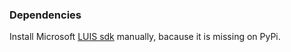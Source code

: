 ### Dependencies

Install Microsoft [LUIS sdk](https://github.com/microsoft/Cognitive-LUIS-Python)
manually, bacause it is missing on PyPi.
